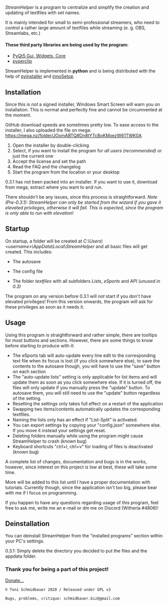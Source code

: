 
*StreamHelper* is a program to centralize and simplify the creation and updating of textfiles with set names.

It is mainly intended for small to semi-professional streamers, who need to control a rather large amount of textfiles while streaming (e. g. OBS, Streamlabs, etc.)


#### These third party libraries are being used by the program:

 -  [PyQt5 Gui, Widgets, Core](https://pypi.org/project/PyQt5/)
 - [pyperclip](https://pypi.org/project/pyperclip/)
 
StreamHelper is implemented in **python** and is being distributed with the help of  [pyinstaller](https://www.pyinstaller.org/) and [innoSetup](https://jrsoftware.org/isinfo.php) 

## Installation
Since this is *not* a signed installer, Windows Smart Screen will warn you on installation. This is normal and perfectly fine and cannot be circumvented at the moment. 

GitHub download speeds are sometimes pretty low. To ease access to the installer, I also uploaded the file on mega:
https://mega.nz/folder/JOxmABTQ#Dn8tYTcBoKMxezW61TWK0A

1. Open the installer by double-clicking
2. Select, if you want to install the program for *all users (recommended)* or just the current one
3. Accept the license and set the path
4. Read the FAQ and the changelog
5. Start the  program from the location or your desktop

0.3.1 has not been packed into an installer. If you want to use it, download from mega, extract where you want to and run.

There shouldn't be any issues, since this process is straightforward.
*Note (Pre-0.3.1): StreamHelper can only be started from the wizard if you gave it elevated privileges, otherwise it will fail. This is expected, since the program is only able to run with elevation!*

## Startup
On startup, a folder will be created at *C:\Users\\<username\>\AppData\Local\StreamHelper* and all basic files will get created. This includes:

- The  autosave
	
- The config file
		
- The folder *textfiles* with all subfolders *Lists*, *eSports* and *API (unused in 0.3)*

The program on any version before 0.3.1 will *not* start if you don't have elevated privileges! 
From this version onwards, the program will ask for these privileges as soon as it needs it.

## Usage
Using this program is straightforward and rather simple, there are tooltips for most buttons and sections. However, there are some things to know before starting to produce with it:

- The eSports tab will auto-update every line edit to the corresponding text file when its focus is lost (if you click somewhere else), to save the contents to the autosave though, you will have to use the "save" button on each section
- The "auto-update lists" setting is only applicable for list items and will update them as soon as you click somewhere else. If it is turned off, the files will only update if you manually press the "update" button. To autosave them, you will still need to use the "update" button regardless of the setting.
- Resetting the settings only takes full effect on a restart of the application
- Swapping two items/contents automatically updates the corresponding textfiles.
- Naming the lists only has an effect if "List-Split" is activated.
- You can export settings by copying your "config.json" somewhere else. If you move it instead your settings get reset.
- Deleting folders manually while using the program might cause StreamHelper to crash (known bug)
- Keyboard shortcuts "ctrl+l, ctrl+v" for loading of files is deactivated (known bug)

A complete list of changes, documentation and bugs is in the works, however, since interest on this project is low at best, these will take some time.

More will be added to this list until I have a proper documentation with tutorials. Currently though, since the application isn't too big, please bear with me if I focus on programming.

If you happen to have any questions regarding usage of this program, feel free to ask me, write me an e-mail or dm me on Discord (Witheria #4806)!

## Deinstallation
You can deinstall StreamHelper from the "installed programs" section within your PC's settings. 

0.3.1: Simply delete the directory you decided to put the files and the appdata folder.


### Thank you for being a part of this project!


[Donate...](https://www.paypal.com/donate?hosted_button_id=825RPFTRDCW7A)




    © Toni Schmidbauer 2020 / Released under GPL v3
 
    Bugs, problems, critique: schmidbauer.biz@gmail.com
